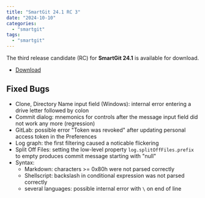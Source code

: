 ```yaml
---
title: "SmartGit 24.1 RC 3"
date: "2024-10-10"
categories: 
  - "smartgit"
tags: 
  - "smartgit"
---
```


The third release candidate (RC) for **SmartGit 24.1** is available for download.

- [Download](https://www.syntevo.com/smartgit/preview)

## Fixed Bugs
- Clone, Directory Name input field (Windows): internal error entering a drive letter followed by colon
- Commit dialog: mnemonics for controls after the message input field did not work any more (regression)
- GitLab: possible error "Token was revoked" after updating personal access token in the Preferences
- Log graph: the first filtering caused a noticable flickering
- Split Off Files: setting the low-level property `log.splitOffFiles.prefix` to empty produces commit message starting with "null"
- Syntax:
	- Markdown: characters >= 0x80h were not parsed correctly
	- Shellscript: backslash in conditional expression was not parsed correctly
	- several languages: possible internal error with `\` on end of line
